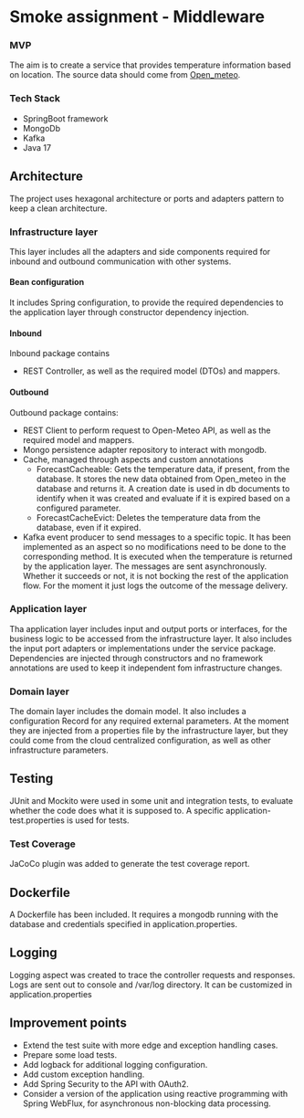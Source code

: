 
# Smoke assignment - Middleware

### MVP

The aim is to create a service that provides temperature information based on location.
The source data should come from [Open_meteo](https://open-meteo.com/).

### Tech Stack

* SpringBoot framework
* MongoDb
* Kafka
* Java 17

## Architecture

The project uses hexagonal architecture or ports and adapters pattern to keep a clean architecture.

### Infrastructure layer
This layer includes all the adapters and side components required for inbound and outbound communication with other systems.

#### Bean configuration
It includes Spring configuration, to provide the required dependencies to the application layer through constructor dependency injection.

#### Inbound
Inbound package contains
* REST Controller, as well as the required model (DTOs) and mappers.

#### Outbound
Outbound package contains:
* REST Client to perform request to Open-Meteo API, as well as the required model and mappers.
* Mongo persistence adapter repository to interact with mongodb.
* Cache, managed through aspects and custom annotations
  * ForecastCacheable: Gets the temperature data, if present, from the database. It stores the new data obtained from Open_meteo in the database and returns it.
      A creation date is used in db documents to identify when it was created and evaluate if it is expired based on a configured parameter. 
  * ForecastCacheEvict: Deletes the temperature data from the database, even if it expired.
* Kafka event producer to send messages to a specific topic. It has been implemented as an aspect so no modifications need to be done to the corresponding method. It is executed when the temperature is returned by the application layer.
  The messages are sent asynchronously. Whether it succeeds or not, it is not bocking the rest of the application flow. For the moment it just logs the outcome of the message delivery.

### Application layer

Tha application layer includes input and output ports or interfaces, for the business logic to be accessed from the infrastructure layer.
It also includes the input port adapters or implementations under the service package.
Dependencies are injected through constructors and no framework annotations are used to keep it independent fom infrastructure changes.

### Domain layer
The domain layer includes the domain model. It also includes a configuration Record for any required external parameters. 
At the moment they are injected from a properties file by the infrastructure layer, but they could come from the cloud centralized configuration, as well as other infrastructure parameters.


## Testing
JUnit and Mockito were used in some unit and integration tests, to evaluate whether the code does what it is
supposed to. 
A specific application-test.properties is used for tests.

### Test Coverage
JaCoCo plugin was added to generate the test coverage report.

## Dockerfile
A Dockerfile has been included. It requires a mongodb running with the database and credentials specified in application.properties.

## Logging
Logging aspect was created to trace the controller requests and responses.
Logs are sent out to console and /var/log directory. It can be customized in application.properties 

## Improvement points
* Extend the test suite with more edge and exception handling cases.
* Prepare some load tests.
* Add logback for additional logging configuration.
* Add custom exception handling. 
* Add Spring Security to the API with OAuth2.
* Consider a version of the application using reactive programming with Spring WebFlux, for asynchronous non-blocking
  data processing.